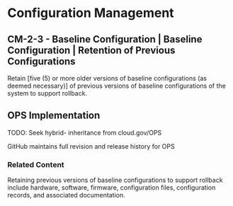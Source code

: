 # Configuration Management
## CM-2-3 - Baseline Configuration | Baseline Configuration | Retention of Previous Configurations

Retain [five (5) or more older versions of baseline configurations (as deemed necessary)] of previous versions of baseline configurations of the system to support rollback.

## OPS Implementation

TODO: Seek hybrid- inheritance from cloud.gov/OPS

GitHub maintains full revision and release history for OPS

### Related Content
Retaining previous versions of baseline configurations to support rollback include hardware, software, firmware, configuration files, configuration records, and associated documentation.
